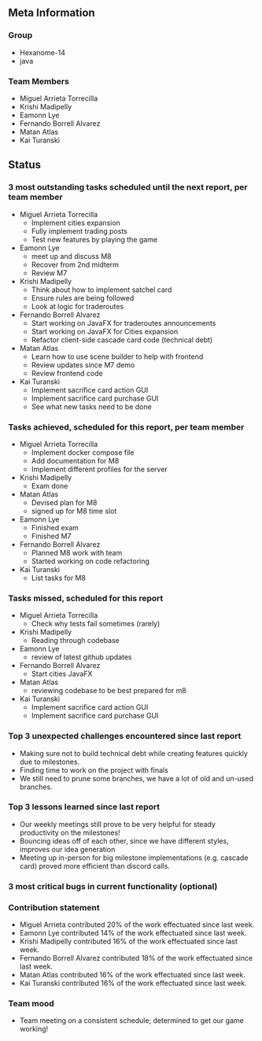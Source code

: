 ## Meta Information

### Group

- Hexanome-14
- java

### Team Members

- Miguel Arrieta Torrecilla
- Krishi Madipelly
- Eamonn Lye
- Fernando Borrell Alvarez
- Matan Atlas
- Kai Turanski

## Status

### 3 most outstanding tasks scheduled until the next report, per team member

- Miguel Arrieta Torrecilla
  - Implement cities expansion
  - Fully implement trading posts
  - Test new features by playing the game
- Eamonn Lye
  - meet up and discuss M8
  - Recover from 2nd midterm
  - Review M7 
- Krishi Madipelly
  - Think about how to implement satchel card
  - Ensure rules are being followed
  - Look at logic for traderoutes
- Fernando Borrell Alvarez
  - Start working on JavaFX for traderoutes announcements
  - Start working on JavaFX for Cities expansion
  - Refactor client-side cascade card code (technical debt)
- Matan Atlas
  - Learn how to use scene builder to help with frontend
  - Review updates since M7 demo 
  - Review frontend code
- Kai Turanski
  - Implement sacrifice card action GUI 
  - Implement sacrifice card purchase GUI
  - See what new tasks need to be done

### Tasks achieved, scheduled for this report, per team member

- Miguel Arrieta Torrecilla
  - Implement docker compose file
  - Add documentation for M8
  - Implement different profiles for the server
- Krishi Madipelly
  - Exam done
- Matan Atlas
  - Devised plan for M8
  - signed up for M8 time slot
- Eamonn Lye
  - Finished exam
  - Finished M7
- Fernando Borrell Alvarez
  - Planned M8 work with team
  - Started working on code refactoring
- Kai Turanski
  - List tasks for M8 

### Tasks missed, scheduled for this report

- Miguel Arrieta Torrecilla
  - Check why tests fail sometimes (rarely)
- Krishi Madipelly
  - Reading through codebase
- Eamonn Lye
  - review of latest github updates
- Fernando Borrell Alvarez
  - Start cities JavaFX
- Matan Atlas
  - reviewing codebase to be best prepared for m8
- Kai Turanski
  - Implement sacrifice card action GUI 
  - Implement sacrifice card purchase GUI

### Top 3 unexpected challenges encountered since last report

- Making sure not to build technical debt while creating features quickly due to milestones.
- Finding time to work on the project with finals
- We still need to prune some branches, we have a lot of old and un-used branches.

### Top 3 lessons learned since last report

- Our weekly meetings still prove to be very helpful for steady productivity on the milestones!
- Bouncing ideas off of each other, since we have different styles, improves our idea generation
- Meeting up in-person for big milestone implementations (e.g. cascade card) proved more efficient than discord calls.

### 3 most critical bugs in current functionality (optional)

### Contribution statement

- Miguel Arrieta contributed 20% of the work effectuated since last week.
- Eamonn Lye contributed 14% of the work effectuated since last week.
- Krishi Madipelly contributed 16% of the work effectuated since last week.
- Fernando Borrell Alvarez contributed 18% of the work effectuated since last week.
- Matan Atlas contributed 16% of the work effectuated since last week.
- Kai Turanski contributed 16% of the work effectuated since last week.

### Team mood

- Team meeting on a consistent schedule; determined to get our game working! 
